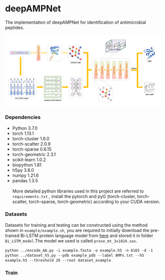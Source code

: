 # deepAMPNet
The implementation of deepAMPNet for identification of antimicrobial peptides.
<p align="center">
	<img src="deepAMPNet.png"> 
</p>  

### Dependencies<br>
* Python 3.7.0<br>
* torch 1.13.1<br>
* torch-cluster 1.6.0<br>
* torch-scatter 2.0.9<br>
* torch-sparse 0.6.15<br>
* torch-geometric 2.3.1<br>
* scikit-learn 1.0.2<br>
* biopython 1.81<br>
* h5py 3.8.0<br>
* numpy 1.21.6<br>
* pandas 1.3.5<br>  
More detailed python libraries used in this project are referred to ` requirements.txt ` , install the pytorch and pyG (torch-cluster, torch-scatter, torch-sparse, torch-geometric) according to your CUDA version.<br>
### Datasets<br>
Datasets for training and testing can be constructed using the method shown in 	`example/example.sh`, you are required to initially download the pre-trained Bi-LSTM protein language model from [here](http://bergerlab-downloads.csail.mit.edu/prose/saved_models.zip) and stored it in folder `Bi_LSTM_model`.The model we used is called `prose_mt_3x1024.sav`.<br>
```
python ../encode_AA.py -i example.fasta -o example.h5 -n 6165 -d -1
python ../dataset_h5.py --pdb example_pdb --label AMPs.txt --h5 example.h5 --threshold 20 --root dataset_example
```
### Train<br>
